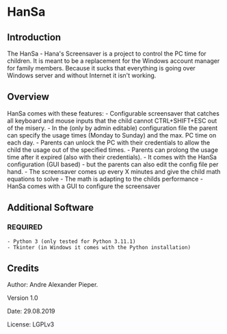 # HanSa

## Introduction

The HanSa - Hana's Screensaver is a project to control the PC time for children. It is meant to be a replacement for the Windows account manager for family members. Because it sucks that everything is going over Windows server and without Internet it isn't working.

## Overview

HanSa comes with these features:
    - Configurable screensaver that catches all keyboard and mouse inputs that the child cannot CTRL+SHIFT+ESC out of the misery.
    - In the (only by admin editable) configuration file the parent can specify the usage times (Monday to Sunday) and the max. PC time on each day.
    - Parents can unlock the PC with their credentials to allow the child the usage out of the specified times.
    - Parents can prolong the usage time after it expired (also with their credentials).
    - It comes with the HanSa configuration (GUI based) - but the parents can also edit the config file per hand.
    - The screensaver comes up every X minutes and give the child math equations to solve
    - The math is adapting to the childs performance
    - HanSa comes with a GUI to configure the screensaver

## Additional Software

### REQUIRED

    - Python 3 (only tested for Python 3.11.1)
    - Tkinter (in Windows it comes with the Python installation)

## Credits

Author:  Andre Alexander Pieper.

Version 1.0

Date:  29.08.2019

License: LGPLv3

